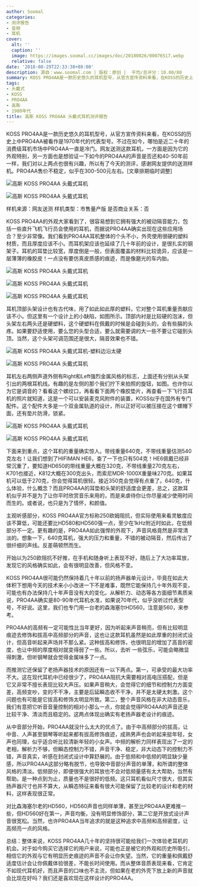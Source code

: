 ```yaml
---
author: Soomal
categories:
- 测评报告
- 音频
- 耳机
cover:
  alt: ''
  caption: ''
  image: https://images.soomal.cc/images/doc/20180826/00076517.webp
  relative: false
date: '2018-08-29T22:33:38+08:00'
description: 源自：www.soomal.com | 版权：原创 |  平均/总评分：10.00/80
summary: KOSS PRO4AA是一款历史悠久的耳机型号，从官方宣传资料来看，在KOSS的历史上中PRO4AA被看作是1970年代的代表型号。不过似乎一直以来都是冷门，而如今的PRO4AA的声音是否还和40-50年前一样？
tags:
- 头戴式
- KOSS
- PRO4AA
- 高斯
- 1980年代
title: 高斯 KOSS PRO4AA 头戴式耳机测评报告
---
```


KOSS PRO4AA是一款历史悠久的耳机型号，从官方宣传资料来看，在KOSS的历史上中PRO4AA被看作是1970年代的代表型号。不过在如今，哪怕是近二十年的消费级耳机市场中PRO4AA一直是冷门。网友送测这款耳机，一方面是因为它的外观特别，另一方面也是想验证一下如今的PRO4AA的声音是否还和40-50年前一样，我们对以上两点也很有兴趣，所以有了今天的测评，感谢网友提供的送测样机。PRO4AA售价不稳定，似乎在300-500元左右。[文章排期临时调整]



![高斯 KOSS PRO4AA 头戴式耳机](https://images.soomal.cc/images/doc/20180820/00076407_01.webp)



![高斯 KOSS PRO4AA 头戴式耳机](https://images.soomal.cc/images/doc/20180820/00076408_01.webp)



样机来源：网友送测
样机类型：市售量产版
是否商业关系：否



KOSS PRO4AA的外观大家看到了，很容易想到它拥有强大的被动隔音能力，包括一些直升飞机飞行员会使用的耳机，而据说PRO4AA确实出现在这些应用场合？至少非常像。我们看到PRO4AA耳机整体的个头不小，外壳使用很硬的塑料材质，而且厚度应该不小。而耳机架应该也延续了几十年前的设计，是很扎实的钢架子。耳机的耳垫比较宽，厚度倒是一般，但表面覆盖的材料比较诡异，应该是一层薄薄的橡胶皮！一点没有要仿真皮质感的痕迹，而是像磨光的车内胎。



![高斯 KOSS PRO4AA 头戴式耳机](https://images.soomal.cc/images/doc/20180820/00076409_01.webp)



![高斯 KOSS PRO4AA 头戴式耳机](https://images.soomal.cc/images/doc/20180820/00076410_01.webp)



![高斯 KOSS PRO4AA 头戴式耳机](https://images.soomal.cc/images/doc/20180820/00076415.webp)



耳机顶部头架设计也有古代味，用了如此如此厚的塑料，它对整个耳机重量贡献应该不小。但这里有一个设计上的小缺陷，如图所示。顶部内衬是比较硬的泡沫，但头架左右两头还是硬塑料，这个硬塑料在佩戴的时候是会碰到头的，会有些膈的头疼。如果要舒适使用，要么您的头型合适，要么就需要调的大一些不要让它碰到头顶。当然，这个头架可调范围还是很大，隔音效果也不错。



![高斯 KOSS PRO4AA 头戴式耳机-塑料边沿太硬](https://images.soomal.cc/images/doc/20180820/00076412_01.webp)



![高斯 KOSS PRO4AA 头戴式耳机](https://images.soomal.cc/images/doc/20180820/00076413_01.webp)



耳机左右两侧声道外侧有Right和Left强烈金属风格的标志，上面还有分别从头架引出的两根耳机线。有趣的是左侧的那个我们拧下来拍照的旋钮，如图。也许你以为它是调音的？看看这个螺纹口，再看看下面两个橡胶垫片，再查看一下飞行员耳机的照片就知道，这是一个可以安装麦克风附件的装置，KOSS似乎在国外有专门配件。这个配件大多是一个双金属轨道的设计，所以正好可以被压接在这个螺帽下面，还有垫片防滑，锁紧。



![高斯 KOSS PRO4AA 头戴式耳机](https://images.soomal.cc/images/doc/20180820/00076416_01.webp)



![高斯 KOSS PRO4AA 头戴式耳机](https://images.soomal.cc/images/doc/20180820/00076419_01.webp)



下面来到重点，这个耳机的重量确实惊人。带线重量640克，不带线重量估测540克左右！让我们想到了HIFIMAN HE6，查了一下也只有504克！HE6佩戴已经非常沉重了，要知道HD650的带线重量大概在320克，不带线重量270克左右，K701也接近，K812大概在300克出头，而索尼MDR-1000X重量味270克。如果耳机可以低于270克，你会觉得耳机很轻。接近350克会觉得有点重了。640克，什么体验，什么概念？而且PRO4AA的耳垫和头架的舒适度会更差，总之，这款耳机似乎并不是为了让你平时欣赏音乐来用的，而是来虐待你让你尽量减少使用时间而生的。或者说，也只是为了情怀，和颜值。



主观听感部分，KOSS PRO4AA官方标称250欧姆阻抗，但实际使用来看灵敏度应该不算低，可能还要比HD580和HD560强一点，至少在1kHz附近时如此，在低频部分不一定。更有趣的是，PRO4AA如此强悍的外观下，声音风格竟然是非常清淡的。想象一下，640克耳机，强大的压力和重量，不错的被动隔音，然后传出了很纤细的声线。反差萌顿然而生。



开始以为250欧阻抗不好推，在手机和随身听上表现不好，随后上了大功率耳放，发现它的风格确实如此，会有很明显改善，但风格不变。



KOSS PRO4AA很可能仍然保持着几十年以前的扬声器单元设计，毕竟在如此大体积下想用今天的技术来小小改进一下不是难事，既然它能保持几十年外观不变，可能也有办法保持几十年声音没有大的变化。从解析力、动态等各方面细节素质来说，PRO4AA确实是80-90年代耳机水准，如果说70年代，似乎没听过代表型号，不好说。这里，我们也专门用一台老的森海塞尔HD560，注意是560，来参考。



PRO4AA的高频有一定可能性比当年更好，因为听起来声音稍亮，但有比较明显痕迹去修饰和拔高中高频部分的声音，这也让这款耳机虽然是如此厚重的封闭式设计，但高音听起来声场并不那么紧。这种拔高和修饰，也很明显的增加了高音的密度，也让中频的厚度相对就变得弱了一些。所以，去听 一些弦乐，可能会略微显得刺激，但听钢琴就会觉得金属味多了一点。



而推测它还保留了老扬声器技术的原因还有一以下两点。第一，可承受的最大功率不大。这在现代耳机中已经很少了，PRO4AA阻抗大需要相对高电压搭配，但是它又非常不擅长表现比较大声压。如果声音稍大，会觉得它的细节和控制力方面变差，高频变吵，变的不干净，主要是后延瞬态收不干净，并不是太硬太刺激。这个问题也有可能是它拔高和修饰太明显所致。第二，整个声音风格在非大动态音乐，我们有意把它听音音量控制的相对小那么一点，你就会觉得PRO4AA的声音还是比较干净、清淡而且稳定的。这两点体现出确实有老扬声器老设计的痕迹。



从中音部分开始，PRO4AA就没什么太大的优点了。由于中高频部分的拔高，让中音、人声甚至钢琴等听起来都有拔高修饰痕迹，成熟男声也会听起来挺年轻，女声也同理，似乎适合听比较清新年轻的小女声。中频的解析力同样表现出了一定的老相，解析力不够，但瞬态控制力不错，声音干净、稳定，非大动态下的控制力不错，声音真实，听感在封闭式设计中算舒展的。由于低频和中低频的明显缺少量感，所以PRO4AA这部分略有脱节，也导致中音部分声音的单薄，和所谓的整体风格的清淡。低频部分，即便很强大的耳放也不会对低频量感有太大帮助，当然有帮助。是一种点到为止，质量也不是很好的低频。这只耳机看似尺寸很大，但其实扬声器尺寸也并不算大，从瞬态特征来看有很大可能保留了比较老的设计和老的材料，这样表现很正常。



对比森海塞尔老的HD560，HD560声音也同样单薄，甚至比PRO4AA更难推一些，但HD560好在第一，声音均衡，没有明显修饰部分，第二它是开放式设计声音很宽松。当然，也许PRO4AA当年追求的就是这种追求中高频和高频密度，让高频亮一点的风格。



总结：整体来说，KOSS PRO4AA几十年的坚持很可能给我们一次体验老耳机的机会。对于如今购买它选择它的用户来说，可能也正是被它的外观和历史所吸引，相信它的外观与它有明显历史痕迹的声音不会让你失望。当然，它的重量和佩戴舒适度估计会让你佩戴体验很差，不能长时间使用。而从整体音质表现来看，它肯定不如现代耳机好，而且声音的口味也不主流，但如果在老的外壳下放上新的声音就会比现在好吗？我们还是喜欢现在这样设计的PRO4AA。